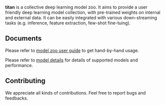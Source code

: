 
**titan** is a collective deep learning model zoo. It aims to provide a user friendly deep learning model collection, with pre-trained weights on internal and external data. It can be easily integrated with various down-streaming tasks (e.g. inference, feature extraction, few-shot fine-tuing).

## Documents

Please refer to [model zoo user guide](https://bytedance.sg.feishu.cn/docx/doxcnoHPLokn89oxDYWDva3hJ6g) to get hand-by-hand usage. 

Please refer to [model details](https://bytedance.sg.feishu.cn/sheets/shtcnmbU9TQg2ItCZfMFKzyAhrd) for details of supported models and performance.

## Contributing

We appreciate all kinds of contributions. Feel free to report bugs and feedbacks.
